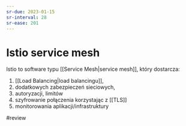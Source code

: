 ```yaml
---
sr-due: 2023-01-15
sr-interval: 28
sr-ease: 201
---
```


# Istio service mesh

Istio to software typu [[Service Mesh|service mesh]], który dostarcza:
1. [[Load Balancing|load balancingu]],
2. dodatkowych zabezpieczeń sieciowych,
3. autoryzacji, limitów
4. szyfrowanie połączenia korzystając z [[TLS]]
5. monitorowania aplikacji/infrastruktury

#review 